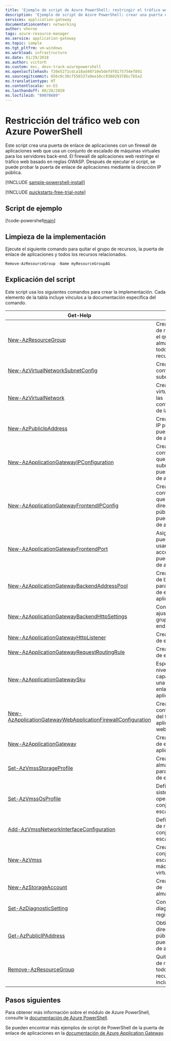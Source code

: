 ```yaml
---
title: 'Ejemplo de script de Azure PowerShell: restringir el tráfico web | Microsoft Docs'
description: 'Ejemplo de script de Azure PowerShell: crear una puerta de enlace de aplicaciones con un firewall de aplicaciones web y un conjunto de escalado de máquinas virtuales que use reglas OWASP para restringir el tráfico.'
services: application-gateway
documentationcenter: networking
author: vhorne
tags: azure-resource-manager
ms.service: application-gateway
ms.topic: sample
ms.tgt_pltfrm: vm-windows
ms.workload: infrastructure
ms.date: 01/29/2018
ms.author: victorh
ms.custom: mvc, devx-track-azurepowershell
ms.openlocfilehash: f20e5271cdca18ad40710e5defdf8175754ef891
ms.sourcegitcommit: 656c0c38cf550327a9ee10cc936029378bc7b5a2
ms.translationtype: HT
ms.contentlocale: es-ES
ms.lasthandoff: 08/28/2020
ms.locfileid: "89078689"
---
```

# <a name="restrict-web-traffic-using-azure-powershell"></a>Restricción del tráfico web con Azure PowerShell

Este script crea una puerta de enlace de aplicaciones con un firewall de aplicaciones web que usa un conjunto de escalado de máquinas virtuales para los servidores back-end. El firewall de aplicaciones web restringe el tráfico web basado en reglas OWASP. Después de ejecutar el script, se puede probar la puerta de enlace de aplicaciones mediante la dirección IP pública.

[!INCLUDE [sample-powershell-install](../../../includes/sample-powershell-install-no-ssh-az.md)]

[!INCLUDE [quickstarts-free-trial-note](../../../includes/quickstarts-free-trial-note.md)]

## <a name="sample-script"></a>Script de ejemplo

[!code-powershell[main](../../../powershell_scripts/application-gateway/create-vmss/create-vmss-waf.ps1 "Create application gateway with WAF")]

## <a name="clean-up-deployment"></a>Limpieza de la implementación 

Ejecute el siguiente comando para quitar el grupo de recursos, la puerta de enlace de aplicaciones y todos los recursos relacionados.

```powershell
Remove-AzResourceGroup -Name myResourceGroupAG
```

## <a name="script-explanation"></a>Explicación del script

Este script usa los siguientes comandos para crear la implementación. Cada elemento de la tabla incluye vínculos a la documentación específica del comando.

| Get-Help | Notas |
|---|---|
| [New-AzResourceGroup](/powershell/module/az.resources/new-azresourcegroup) | Crea un grupo de recursos en el que se almacenan todos los recursos. |
| [New-AzVirtualNetworkSubnetConfig](/powershell/module/az.network/new-azvirtualnetworksubnetconfig) | Crea la configuración de subred. |
| [New-AzVirtualNetwork](/powershell/module/az.network/new-azvirtualnetwork) | Crea la red virtual mediante las configuraciones de la subred. |
| [New-AzPublicIpAddress](/powershell/module/az.network/new-azpublicipaddress) | Crea la dirección IP pública de la puerta de enlace de aplicaciones. |
| [New-AzApplicationGatewayIPConfiguration](/powershell/module/az.network/new-azapplicationgatewayipconfiguration) | Crea la configuración que asocia una subred con la puerta de enlace de aplicaciones. |
| [New-AzApplicationGatewayFrontendIPConfig](/powershell/module/az.network/new-azapplicationgatewayfrontendipconfig) | Crea la configuración que asigna una dirección IP pública a la puerta de enlace de aplicaciones. |
| [New-AzApplicationGatewayFrontendPort](/powershell/module/az.network/new-azapplicationgatewayfrontendport) | Asigna un puerto que se usará para acceder a la puerta de enlace de aplicaciones. |
| [New-AzApplicationGatewayBackendAddressPool](/powershell/module/az.network/new-azapplicationgatewaybackendaddresspool) | Crea un grupo de back-end para una puerta de enlace de aplicaciones. |
| [New-AzApplicationGatewayBackendHttpSettings](/powershell/module/az.network/new-azapplicationgatewaybackendhttpsetting) | Configura los ajustes para un grupo de back-end. |
| [New-AzApplicationGatewayHttpListener](/powershell/module/az.network/new-azapplicationgatewayhttplistener) | Crea un agente de escucha. |
| [New-AzApplicationGatewayRequestRoutingRule](/powershell/module/az.network/new-azapplicationgatewayrequestroutingrule) | Crea una regla de enrutamiento. |
| [New-AzApplicationGatewaySku](/powershell/module/az.network/new-azapplicationgatewaysku) | Especifica el nivel y la capacidad de una puerta de enlace de aplicaciones. |
| [New-AzApplicationGatewayWebApplicationFirewallConfiguration](/powershell/module/az.network/new-azapplicationgatewaywebapplicationfirewallconfiguration) | Crea la configuración del firewall de aplicaciones web. |
| [New-AzApplicationGateway](/powershell/module/az.network/new-azapplicationgateway) | Crear una puerta de enlace de aplicaciones. |
| [Set-AzVmssStorageProfile](/powershell/module/az.compute/set-azvmssstorageprofile) | Crea un perfil de almacenamiento para el conjunto de escalado. |
| [Set-AzVmssOsProfile](/powershell/module/az.compute/set-azvmssosprofile) | Define el sistema operativo del conjunto de escalado. |
| [Add-AzVmssNetworkInterfaceConfiguration](/powershell/module/az.compute/add-azvmssnetworkinterfaceconfiguration) | Define la interfaz de red del conjunto de escalado. |
| [New-AzVmss](/powershell/module/az.compute/new-azvm) | Crea un conjunto de escalado de máquinas virtuales. |
| [New-AzStorageAccount](/powershell/module/az.storage/new-azstorageaccount) | Crea una cuenta de almacenamiento. |
| [Set-AzDiagnosticSetting](/powershell/module/az.monitor/set-azdiagnosticsetting) | Configura el diagnóstico para registrar datos. |
| [Get-AzPublicIPAddress](/powershell/module/az.network/get-azpublicipaddress) | Obtiene la dirección IP pública de una puerta de enlace de aplicaciones. |
|[Remove-AzResourceGroup](/powershell/module/az.resources/remove-azresourcegroup) | Quita un grupo de recursos y todos los recursos incluidos en él. | 
## <a name="next-steps"></a>Pasos siguientes

Para obtener más información sobre el módulo de Azure PowerShell, consulte la [documentación de Azure PowerShell](/powershell/azure/).

Se pueden encontrar más ejemplos de script de PowerShell de la puerta de enlace de aplicaciones en la [documentación de Azure Application Gateway](../powershell-samples.md).
